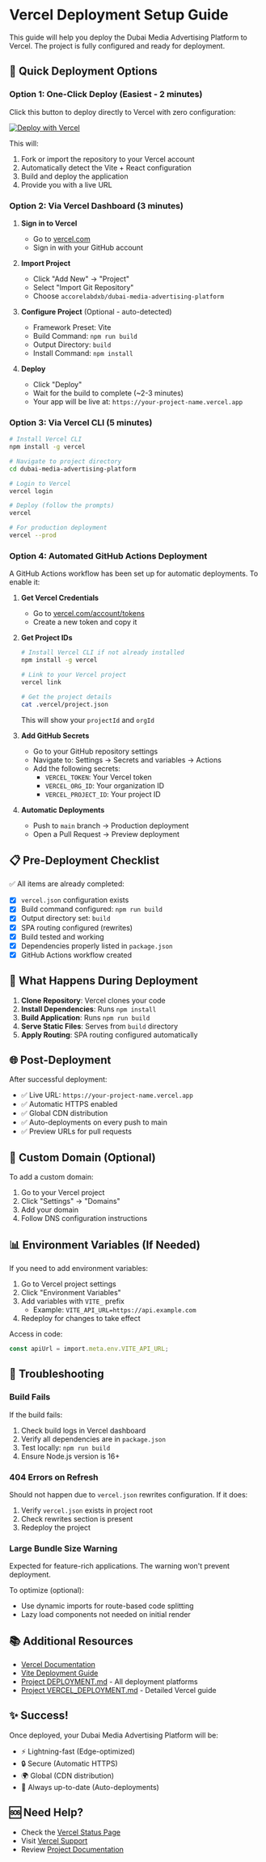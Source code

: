 # Vercel Deployment Setup Guide

This guide will help you deploy the Dubai Media Advertising Platform to Vercel. The project is fully configured and ready for deployment.

## 🚀 Quick Deployment Options

### Option 1: One-Click Deploy (Easiest - 2 minutes)

Click this button to deploy directly to Vercel with zero configuration:

[![Deploy with Vercel](https://vercel.com/button)](https://vercel.com/new/clone?repository-url=https://github.com/accorelabdxb/dubai-media-advertising-platform)

This will:
1. Fork or import the repository to your Vercel account
2. Automatically detect the Vite + React configuration
3. Build and deploy the application
4. Provide you with a live URL

### Option 2: Via Vercel Dashboard (3 minutes)

1. **Sign in to Vercel**
   - Go to [vercel.com](https://vercel.com)
   - Sign in with your GitHub account

2. **Import Project**
   - Click "Add New" → "Project"
   - Select "Import Git Repository"
   - Choose `accorelabdxb/dubai-media-advertising-platform`

3. **Configure Project** (Optional - auto-detected)
   - Framework Preset: Vite
   - Build Command: `npm run build`
   - Output Directory: `build`
   - Install Command: `npm install`

4. **Deploy**
   - Click "Deploy"
   - Wait for the build to complete (~2-3 minutes)
   - Your app will be live at: `https://your-project-name.vercel.app`

### Option 3: Via Vercel CLI (5 minutes)

```bash
# Install Vercel CLI
npm install -g vercel

# Navigate to project directory
cd dubai-media-advertising-platform

# Login to Vercel
vercel login

# Deploy (follow the prompts)
vercel

# For production deployment
vercel --prod
```

### Option 4: Automated GitHub Actions Deployment

A GitHub Actions workflow has been set up for automatic deployments. To enable it:

1. **Get Vercel Credentials**
   - Go to [vercel.com/account/tokens](https://vercel.com/account/tokens)
   - Create a new token and copy it

2. **Get Project IDs**
   ```bash
   # Install Vercel CLI if not already installed
   npm install -g vercel
   
   # Link to your Vercel project
   vercel link
   
   # Get the project details
   cat .vercel/project.json
   ```
   
   This will show your `projectId` and `orgId`

3. **Add GitHub Secrets**
   - Go to your GitHub repository settings
   - Navigate to: Settings → Secrets and variables → Actions
   - Add the following secrets:
     - `VERCEL_TOKEN`: Your Vercel token
     - `VERCEL_ORG_ID`: Your organization ID
     - `VERCEL_PROJECT_ID`: Your project ID

4. **Automatic Deployments**
   - Push to `main` branch → Production deployment
   - Open a Pull Request → Preview deployment

## 📋 Pre-Deployment Checklist

✅ All items are already completed:

- [x] `vercel.json` configuration exists
- [x] Build command configured: `npm run build`
- [x] Output directory set: `build`
- [x] SPA routing configured (rewrites)
- [x] Build tested and working
- [x] Dependencies properly listed in `package.json`
- [x] GitHub Actions workflow created

## 🔧 What Happens During Deployment

1. **Clone Repository**: Vercel clones your code
2. **Install Dependencies**: Runs `npm install`
3. **Build Application**: Runs `npm run build`
4. **Serve Static Files**: Serves from `build` directory
5. **Apply Routing**: SPA routing configured automatically

## 🌐 Post-Deployment

After successful deployment:

- ✅ Live URL: `https://your-project-name.vercel.app`
- ✅ Automatic HTTPS enabled
- ✅ Global CDN distribution
- ✅ Auto-deployments on every push to main
- ✅ Preview URLs for pull requests

## 🎯 Custom Domain (Optional)

To add a custom domain:

1. Go to your Vercel project
2. Click "Settings" → "Domains"
3. Add your domain
4. Follow DNS configuration instructions

## 📊 Environment Variables (If Needed)

If you need to add environment variables:

1. Go to Vercel project settings
2. Click "Environment Variables"
3. Add variables with `VITE_` prefix
   - Example: `VITE_API_URL=https://api.example.com`
4. Redeploy for changes to take effect

Access in code:
```typescript
const apiUrl = import.meta.env.VITE_API_URL;
```

## 🐛 Troubleshooting

### Build Fails

If the build fails:

1. Check build logs in Vercel dashboard
2. Verify all dependencies are in `package.json`
3. Test locally: `npm run build`
4. Ensure Node.js version is 16+

### 404 Errors on Refresh

Should not happen due to `vercel.json` rewrites configuration. If it does:

1. Verify `vercel.json` exists in project root
2. Check rewrites section is present
3. Redeploy the project

### Large Bundle Size Warning

Expected for feature-rich applications. The warning won't prevent deployment.

To optimize (optional):
- Use dynamic imports for route-based code splitting
- Lazy load components not needed on initial render

## 📚 Additional Resources

- [Vercel Documentation](https://vercel.com/docs)
- [Vite Deployment Guide](https://vitejs.dev/guide/static-deploy.html)
- [Project DEPLOYMENT.md](./DEPLOYMENT.md) - All deployment platforms
- [Project VERCEL_DEPLOYMENT.md](./VERCEL_DEPLOYMENT.md) - Detailed Vercel guide

## ✨ Success!

Once deployed, your Dubai Media Advertising Platform will be:

- ⚡ Lightning-fast (Edge-optimized)
- 🔒 Secure (Automatic HTTPS)
- 🌍 Global (CDN distribution)
- 🚀 Always up-to-date (Auto-deployments)

## 🆘 Need Help?

- Check the [Vercel Status Page](https://www.vercel-status.com/)
- Visit [Vercel Support](https://vercel.com/support)
- Review [Project Documentation](./README.md)

